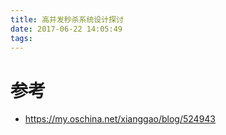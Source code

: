 ```yaml
---
title: 高并发秒杀系统设计探讨
date: 2017-06-22 14:05:49
tags:
---
```



# 参考
- https://my.oschina.net/xianggao/blog/524943